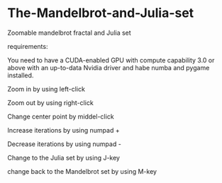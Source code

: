# The-Mandelbrot-and-Julia-set
Zoomable mandelbrot fractal and Julia set

requirements:

You need to have a CUDA-enabled GPU with compute capability 3.0 or above with an up-to-data Nvidia driver and habe numba and pygame installed.

Zoom in by using left-click

Zoom out by using right-click

Change center point by middel-click

Increase iterations by using numpad +

Decrease iterations by using numpad -

Change to the Julia set by using J-key

change back to the Mandelbrot set by using M-key
